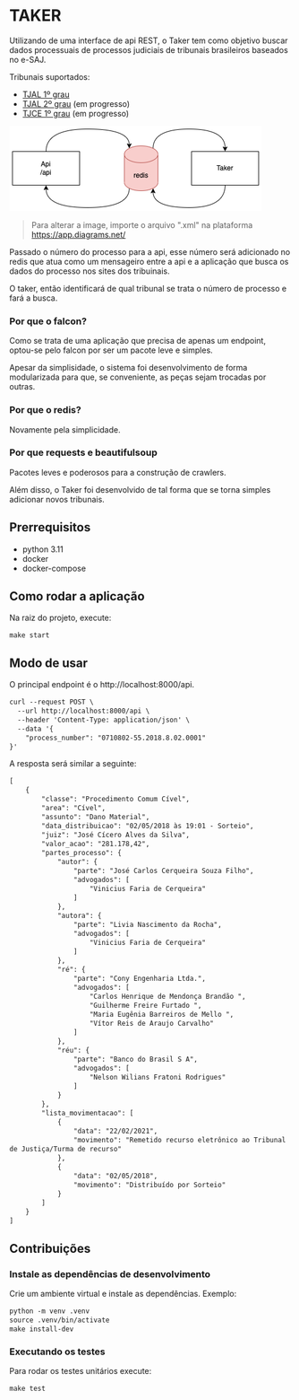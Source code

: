 # TAKER

Utilizando de uma interface de api REST, o Taker tem como objetivo buscar dados 
processuais de processos judiciais de tribunais brasileiros baseados no e-SAJ.

Tribunais suportados:
- [TJAL 1º grau](https://www2.tjal.jus.br/cpopg/open.do)
- [TJAL 2º grau](https://www2.tjal.jus.br/cposg5/open.do) (em progresso)
- [TJCE 1º grau](https://esaj.tjce.jus.br/cpopg/open.do) (em progresso)

![organization](docs/imgs/organization.png)
> Para alterar a image, importe o arquivo ".xml" na plataforma https://app.diagrams.net/

Passado o número do processo para a api, esse número será adicionado no redis 
que atua como um mensageiro entre a api e a aplicação que busca os dados
do processo nos sites dos tribuinais.

O taker, então identificará de qual tribunal se trata o número de processo
e fará a busca.

### Por que o falcon?

Como se trata de uma aplicação que precisa de apenas um endpoint, optou-se pelo
 falcon por ser um pacote leve e simples.

Apesar da simplisidade, o sistema foi desenvolvimento de forma modularizada
para que, se conveniente, as peças sejam trocadas por outras.

### Por que o redis?

Novamente pela simplicidade.

### Por que requests e beautifulsoup

Pacotes leves e poderosos para a construção de crawlers.

Além disso, o Taker foi desenvolvido de tal forma que se torna simples
adicionar novos tribunais.

## Prerrequisitos

- python 3.11
- docker
- docker-compose

## Como rodar a aplicação

Na raiz do projeto, execute:
```
make start
```

## Modo de usar

O principal endpoint é o http://localhost:8000/api.
```
curl --request POST \
  --url http://localhost:8000/api \
  --header 'Content-Type: application/json' \
  --data '{
	"process_number": "0710802-55.2018.8.02.0001"
}'
```

A resposta será similar a seguinte:
```
[
	{
		"classe": "Procedimento Comum Cível",
		"area": "Cível",
		"assunto": "Dano Material",
		"data_distribuicao": "02/05/2018 às 19:01 - Sorteio",
		"juiz": "José Cícero Alves da Silva",
		"valor_acao": "281.178,42",
		"partes_processo": {
			"autor": {
				"parte": "José Carlos Cerqueira Souza Filho",
				"advogados": [
					"Vinicius Faria de Cerqueira"
				]
			},
			"autora": {
				"parte": "Livia Nascimento da Rocha",
				"advogados": [
					"Vinicius Faria de Cerqueira"
				]
			},
			"ré": {
				"parte": "Cony Engenharia Ltda.",
				"advogados": [
					"Carlos Henrique de Mendonça Brandão ",
					"Guilherme Freire Furtado ",
					"Maria Eugênia Barreiros de Mello ",
					"Vítor Reis de Araujo Carvalho"
				]
			},
			"réu": {
				"parte": "Banco do Brasil S A",
				"advogados": [
					"Nelson Wilians Fratoni Rodrigues"
				]
			}
		},
		"lista_movimentacao": [
			{
				"data": "22/02/2021",
				"movimento": "Remetido recurso eletrônico ao Tribunal de Justiça/Turma de recurso"
			},
            {
				"data": "02/05/2018",
				"movimento": "Distribuído por Sorteio"
			}
		]
	}
]
```

## Contribuições

### Instale as dependências de desenvolvimento

Crie um ambiente virtual e instale as dependências. Exemplo:
```
python -m venv .venv
source .venv/bin/activate
make install-dev
```

### Executando os testes

Para rodar os testes unitários execute:
```
make test
````

